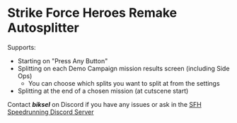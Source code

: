 # Strike Force Heroes Remake Autosplitter
Supports: 
- Starting on "Press Any Button"
- Splitting on each Demo Campaign mission results screen (including Side Ops)
    * You can choose which splits you want to split at from the settings
- Splitting at the end of a chosen mission (at cutscene start)

Contact ***biksel*** on Discord if you have any issues or ask in the [SFH Speedrunning Discord Server](https://discord.gg/vTgGpU8RwQ)
